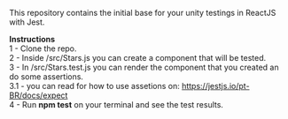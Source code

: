 This repository contains the initial base for your unity testings in ReactJS with Jest.

<b>Instructions</b><br/>
1 - Clone the repo. <br/> 
2 - Inside /src/Stars.js you can create a component that will be tested. <br/>
3 - In /src/Stars.test.js you can render the component that you created an do some assertions. <br/>
3.1 - you can read for how to use assetions on: https://jestjs.io/pt-BR/docs/expect <br/>
4 - Run <b>npm test</b> on your terminal and see the test results. <br/>
